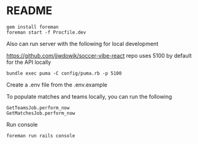 # README

```
gem install foreman
foreman start -f Procfile.dev
```

Also can run server with the following for local development

https://github.com/jjwdowik/soccer-vibe-react repo uses 5100 by default for the API locally

```
bundle exec puma -C config/puma.rb -p 5100
```

Create a .env file from the .env.example

To populate matches and teams locally, you can run the following
```
GetTeamsJob.perform_now
GetMatchesJob.perform_now
```


Run console
```
foreman run rails console
```


